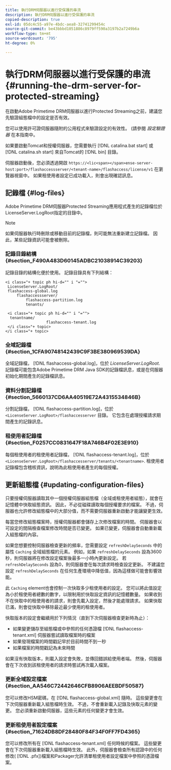 ```yaml
---
title: 執行DRM伺服器以進行受保護的串流
description: 執行DRM伺服器以進行受保護的串流
copied-description: true
exl-id: 05dc4c55-a97e-4bdc-aea8-32741299454c
source-git-commit: be43bbbd1051886c8979ff590a3197b2a7249b6a
workflow-type: tm+mt
source-wordcount: '795'
ht-degree: 0%

---
```


# 執行DRM伺服器以進行受保護的串流 {#running-the-drm-server-for-protected-streaming}

在啟動Adobe Primetime DRM伺服器以進行Protected Streaming之前，建議您先驗證組態檔中的設定是否有效。

您可以使用許可證伺服器隨附的公用程式來驗證設定的有效性。 (請參閱 *設定驗證器* 在本指南中。

如果要啟動Tomcat和授權伺服器，您需要執行 [!DNL catalina.bat start] 或 [!DNL catalina.sh start] 來自Tomcat的 [!DNL bin] 目錄。

伺服器啟動後，您必須透過開啟 `https://<lic<span></span>ense-server-host:port>/flashaccessserver/<tenant-name>/flashaccess/license/v1` 在瀏覽器視窗中。 如果租使用者設定已成功載入，則會出現確認訊息。

## 記錄檔 {#log-files}

Adobe Primetime DRM伺服器Protected Streaming應用程式產生的記錄檔位於LicenseServer.LogRoot指定的目錄中。

>[!NOTE]
>
>如果伺服器執行時刪除或移動目前的記錄檔，則可能無法重新建立記錄檔。 因此，某些記錄資訊可能會被刪除。

### 記錄目錄結構 {#section_F490A483D60145ADBC21038914C39203}

記錄目錄的結構化便於使用。 記錄目錄具有下列結構：

```
<i class="+ topic ph hi-d="" i "="">
 LicenseServer.LogRoot/ 
 flashaccess-global.log 
     flashaccessserver/ 
         flashaccess-partition.log 
         tenants/ 
             
 <i class="+ topic ph hi-d="" i "="">
  tenantname/ 
                  flashaccess-tenant.log
 </i class="+ topic>
</i class="+ topic>
```

### 全域記錄檔 {#section_1CFA90748142439C9F3BE380969539DA}

全域記錄檔， [!DNL flashaccess-global.log]，位於 *LicenseServer.LogRoot*. 記錄檔可能包含Adobe Primetime DRM Java SDK的記錄檔訊息，或是在伺服器初始化期間產生的記錄檔訊息。

### 資料分割記錄檔 {#section_5660137CD6AA40519E72A4315534846B}

分割記錄檔， [!DNL flashaccess-partition.log]，位於 `<LicenseServer.LogRoot>/flashaccesserver` 目錄。 它包含在處理授權請求期間產生的記錄訊息。

### 租使用者記錄檔 {#section_F0257CC0831647F18A746B4F02E3E910}

每個租使用者的租使用者記錄檔， [!DNL flashaccess-tenant.log]，位於 `<LicenseServer.LogRoot>/flashaccesserver/tenants/<tenantname>`. 租使用者記錄檔包含稽核資訊，說明為此租使用者產生的每個授權。

## 更新組態檔 {#updating-configuration-files}

只要授權伺服器讀取其中一個授權伺服器組態檔（全域或租使用者組態），就會在記憶體中快取組態資訊。 因此，不必從磁碟讀取每個授權要求的檔案。 不過，伺服器也允許修改組態檔中的大部分值，而不需要伺服器重新啟動才能讓變更生效。

每當您修改組態檔案時，授權伺服器都會儲存上次修改檔案的時間。 伺服器會以可設定的間隔檢查檔案修改時間是否已變更。 如果已變更，伺服器會自動重新載入組態檔的內容。

如果您想要控制伺服器檢查更新的頻率，您需要設定 `refreshDelaySeconds` 中的屬性 `Caching` 全域組態檔的元素。 例如，如果 `refreshDelaySeconds` 設為3600秒，則伺服器將在修改設定檔案後最多一小時內更新設定。 若 `refreshDelaySeconds` 設為0，則伺服器會在每次請求時檢查設定更新。 不建議您設定 `refreshDelaySeconds` 在任何生產環境中降低值，因為這樣做可能會影響效能。

此 `Caching` element也會控制一次快取多少租使用者的設定。 您可以將此值設定為小於租使用者總數的數字，以限制用於快取設定資訊的記憶體數量。 如果收到不在快取中的租使用者的請求，則會先載入設定，然後才能處理請求。 如果快取已滿，則會從快取中移除最近最少使用的租使用者。

快取版本的設定會繼續用於下列情況（直到下次伺服器檢查更新時為止）：

* 如果變更儲存至組態檔或中參照的任何憑證檔 [!DNL flashaccess-tenant.xml] 伺服器嘗試讀取檔案時的檔案
* 如果發現檔案的時間戳記早於目前時間不到一秒
* 如果檔案的時間戳記為未來時間

如果沒有快取版本，則載入設定會失敗，並傳回錯誤給使用者端。 然後，伺服器會在下次收到該租使用者的請求時嘗試再次載入檔案。

### 更新全域設定檔案 {#section_AA546C72442646CFB8906AEEBDF50587}

您可以修改HSM密碼，在 [!DNL flashaccess-global.xml] 隨時。 這些變更會在下次伺服器重新載入組態檔時生效。 不過，不會重新載入記錄及快取元素的變更。 您必須重新啟動伺服器，這些元素的任何變更才會生效。

### 更新租使用者設定檔案 {#section_71624DB8DF28480F84F34F0FF7FD4365}

您可以修改所有在 [!DNL flashaccess-tenant.xml] 任何時候的檔案。 這些變更會在下次伺服器重新載入組態檔時生效。 此外，伺服器會檢查所有認證中的任何修改( [!DNL .pfx])檔案和Packager允許清單租使用者設定檔案中參照的憑證檔案。
